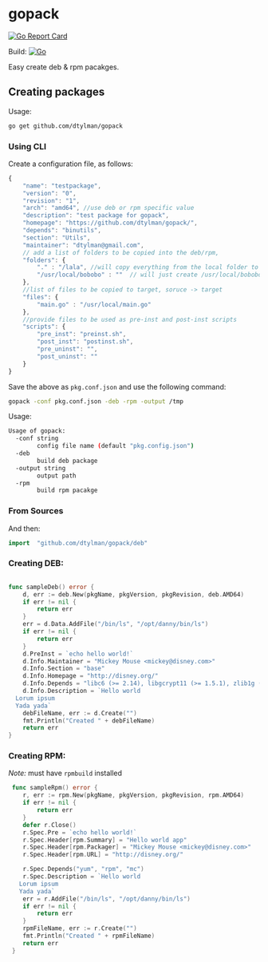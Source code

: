 # gopack

[![Go Report Card](https://goreportcard.com/badge/github.com/dtylman/gopack)](https://goreportcard.com/report/github.com/dtylman/gopack)

Build: 
[![Go](https://github.com/dtylman/gopack/actions/workflows/go.yml/badge.svg)](https://github.com/dtylman/gopack/actions/workflows/go.yml)

Easy create deb & rpm pacakges.


## Creating packages

Usage:
```sh
go get github.com/dtylman/gopack
```

### Using CLI

Create a configuration file, as follows:
```javascript
{
    "name": "testpackage",
    "version": "0",
    "revision": "1",
    "arch": "amd64", //use deb or rpm specific value
    "description": "test package for gopack", 
    "homepage": "https://github.com/dtylman/gopack/",
    "depends": "binutils",
    "section": "Utils",
    "maintainer": "dtylman@gmail.com",
    // add a list of folders to be copied into the deb/rpm,	
    "folders": {
        "." : "/lala", //will copy everything from the local folder to /lala/...
        "/usr/local/bobobo" : ""  // will just create /usr/local/bobobo on target
	},
    //list of files to be copied to target, soruce -> target
    "files": {      
        "main.go" : "/usr/local/main.go"  
	},
    //provide files to be used as pre-inst and post-inst scripts
    "scripts": {
        "pre_inst": "preinst.sh",
        "post_inst": "postinst.sh",
        "pre_uninst": "",
        "post_uninst": ""
    }
}
```

Save the above as `pkg.conf.json` and use the following command:

```bash
gopack -conf pkg.conf.json -deb -rpm -output /tmp
```

Usage:
```bash
Usage of gopack:
  -conf string
        config file name (default "pkg.config.json")
  -deb
        build deb package
  -output string
        output path
  -rpm
        build rpm pacakge
```

### From Sources
And then: 
```go
import	"github.com/dtylman/gopack/deb"
```

### Creating DEB:

```go

func sampleDeb() error {
	d, err := deb.New(pkgName, pkgVersion, pkgRevision, deb.AMD64)
	if err != nil {
		return err
	}
	err = d.Data.AddFile("/bin/ls", "/opt/danny/bin/ls")
	if err != nil {
		return err
	}
	d.PreInst = `echo hello world!`
	d.Info.Maintainer = "Mickey Mouse <mickey@disney.com>"
	d.Info.Section = "base"
	d.Info.Homepage = "http://disney.org/"
	d.Info.Depends = "libc6 (>= 2.14), libgcrypt11 (>= 1.5.1), zlib1g (>= 1:1.1.4)"
	d.Info.Description = `Hello world
  Lorum ipsum
  Yada yada`
	debFileName, err := d.Create("")
	fmt.Println("Created " + debFileName)
	return err
}
```

### Creating RPM:
 *Note:* must have `rpmbuild` installed

```go
 func sampleRpm() error {
 	r, err := rpm.New(pkgName, pkgVersion, pkgRevision, rpm.AMD64)
 	if err != nil {
 		return err
 	}
 	defer r.Close()
 	r.Spec.Pre = `echo hello world!`
 	r.Spec.Header[rpm.Summary] = "Hello world app"
 	r.Spec.Header[rpm.Packager] = "Mickey Mouse <mickey@disney.com>"
 	r.Spec.Header[rpm.URL] = "http://disney.org/"

 	r.Spec.Depends("yum", "rpm", "mc")
 	r.Spec.Description = `Hello world
   Lorum ipsum
   Yada yada`
 	err = r.AddFile("/bin/ls", "/opt/danny/bin/ls")
 	if err != nil {
 		return err
 	}
 	rpmFileName, err := r.Create("")
 	fmt.Println("Created " + rpmFileName)
 	return err
 }
```



